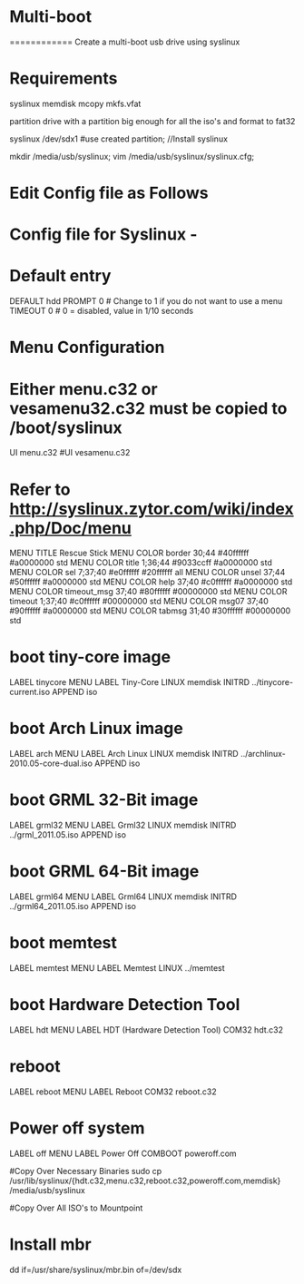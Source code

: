 # Multi-boot
============
Create a multi-boot usb drive using syslinux
# Requirements
syslinux
memdisk
mcopy
mkfs.vfat
  
partition drive with a partition big enough for all the iso's and format to fat32

syslinux /dev/sdx1 #use created partition; //Install syslinux

mkdir /media/usb/syslinux;
vim /media/usb/syslinux/syslinux.cfg;

# Edit Config file as Follows

# Config file for Syslinux -
# Default entry
DEFAULT hdd
PROMPT 0        # Change to 1 if you do not want to use a menu
TIMEOUT 0       # 0 = disabled, value in 1/10 seconds
 
# Menu Configuration
# Either menu.c32 or vesamenu32.c32 must be copied to /boot/syslinux 
UI menu.c32
#UI vesamenu.c32
 
# Refer to http://syslinux.zytor.com/wiki/index.php/Doc/menu
MENU TITLE Rescue Stick
MENU COLOR border       30;44   #40ffffff #a0000000 std
MENU COLOR title        1;36;44 #9033ccff #a0000000 std
MENU COLOR sel          7;37;40 #e0ffffff #20ffffff all
MENU COLOR unsel        37;44   #50ffffff #a0000000 std
MENU COLOR help         37;40   #c0ffffff #a0000000 std
MENU COLOR timeout_msg  37;40   #80ffffff #00000000 std
MENU COLOR timeout      1;37;40 #c0ffffff #00000000 std
MENU COLOR msg07        37;40   #90ffffff #a0000000 std
MENU COLOR tabmsg       31;40   #30ffffff #00000000 std
 
# boot tiny-core image
LABEL tinycore
	MENU LABEL Tiny-Core
	LINUX memdisk
	INITRD ../tinycore-current.iso
	APPEND iso
# boot Arch Linux image
LABEL arch
	MENU LABEL Arch Linux
	LINUX memdisk
	INITRD ../archlinux-2010.05-core-dual.iso
	APPEND iso
# boot GRML 32-Bit image
LABEL grml32
	MENU LABEL Grml32
	LINUX memdisk
	INITRD ../grml_2011.05.iso
	APPEND iso
# boot GRML 64-Bit image
LABEL grml64
	MENU LABEL Grml64
	LINUX memdisk
	INITRD ../grml64_2011.05.iso
	APPEND iso
# boot memtest
LABEL memtest
        MENU LABEL Memtest
	LINUX ../memtest
# boot Hardware Detection Tool
LABEL hdt
        MENU LABEL HDT (Hardware Detection Tool)
        COM32 hdt.c32
# reboot
LABEL reboot
        MENU LABEL Reboot
        COM32 reboot.c32
# Power off system
LABEL off
        MENU LABEL Power Off
        COMBOOT poweroff.com


#Copy Over Necessary Binaries
sudo cp /usr/lib/syslinux/{hdt.c32,menu.c32,reboot.c32,poweroff.com,memdisk} /media/usb/syslinux

#Copy Over All ISO's to Mountpoint

# Install mbr
dd if=/usr/share/syslinux/mbr.bin of=/dev/sdx


